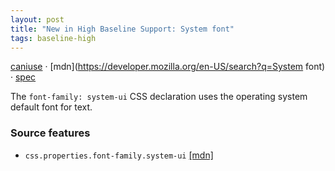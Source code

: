 ```yaml
---
layout: post
title: "New in High Baseline Support: System font"
tags: baseline-high
---
```


[caniuse](https://caniuse.com/?search=font-family-system) · [mdn](https://developer.mozilla.org/en-US/search?q=System font) · [spec](https://drafts.csswg.org/css-fonts-4/#system-ui-def)

The `font-family: system-ui` CSS declaration uses the operating system default font for text.

### Source features

- ``css.properties.font-family.system-ui`` [[mdn]](https://developer.mozilla.org/en-US/search?q=css.properties.font-family.system-ui)
